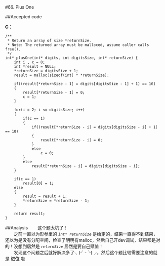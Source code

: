 #66. Plus One

##Accepted code

**C：**

	/**
	 * Return an array of size *returnSize.
	 * Note: The returned array must be malloced, assume caller calls free().
	 */
	int* plusOne(int* digits, int digitsSize, int* returnSize) {
	    int i , c = 0;
	    int *result = NULL;
	    *returnSize = digitsSize + 1;
	    result = malloc(sizeof(int) * *returnSize);
	    
	    if((result[*returnSize - 1] = digits[digitsSize - 1] + 1) == 10)
	    {
	        result[*returnSize - 1] = 0;
	        c = 1;
	    }
	    
	    for(i = 2; i <= digitsSize; i++)
	    {
	        if(c == 1)
	        {
	            if((result[*returnSize - i] = digits[digitsSize - i] + 1) == 10)
	            {
	                result[*returnSize - i] = 0;
	            }
	            else
	                c = 0;
	        }
	        else
	            result[*returnSize - i] = digits[digitsSize - i];
	    }
	    
	    if(c == 1)
	        result[0] = 1;
	    else
	    {
	        result = result + 1;
	        *returnSize = *returnSize - 1;
	    }
	    
	    return result;
	}

##Analysis
　　这个题太坑了！  
　　之前一直以为形参里的 *`int* returnSize`* 是给定的，结果一直得不到结果，还以为是没有分配空间，检查了明明有malloc，然后自己开dev调试，结果都是对的！没想到居然是 *`returnSize`* 居然是要自己赋值！  
　　发现这个问题之后就好解决多了╮(╯-╰)╭，然后这个题比较需要注意的就是 **进位** 啦